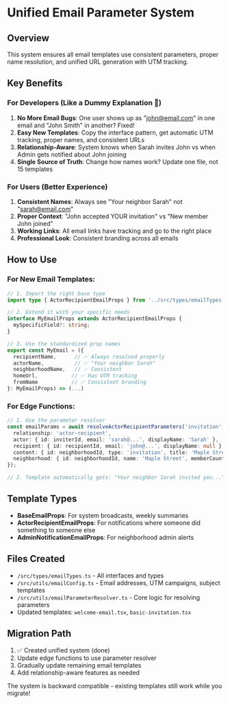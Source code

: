 # Unified Email Parameter System

## Overview
This system ensures all email templates use consistent parameters, proper name resolution, and unified URL generation with UTM tracking.

## Key Benefits

### For Developers (Like a Dummy Explanation 🎯)
1. **No More Email Bugs**: One user shows up as "john@email.com" in one email and "John Smith" in another? Fixed!
2. **Easy New Templates**: Copy the interface pattern, get automatic UTM tracking, proper names, and consistent URLs
3. **Relationship-Aware**: System knows when Sarah invites John vs when Admin gets notified about John joining
4. **Single Source of Truth**: Change how names work? Update one file, not 15 templates

### For Users (Better Experience)
1. **Consistent Names**: Always see "Your neighbor Sarah" not "sarah@email.com"
2. **Proper Context**: "John accepted YOUR invitation" vs "New member John joined"
3. **Working Links**: All email links have tracking and go to the right place
4. **Professional Look**: Consistent branding across all emails

## How to Use

### For New Email Templates:
```typescript
// 1. Import the right base type
import type { ActorRecipientEmailProps } from '../src/types/emailTypes'

// 2. Extend it with your specific needs
interface MyEmailProps extends ActorRecipientEmailProps {
  mySpecificField?: string;
}

// 3. Use the standardized prop names
export const MyEmail = ({
  recipientName,      // ✅ Always resolved properly
  actorName,          // ✅ "Your neighbor Sarah" 
  neighborhoodName,   // ✅ Consistent
  homeUrl,           // ✅ Has UTM tracking
  fromName           // ✅ Consistent branding
}: MyEmailProps) => (...)
```

### For Edge Functions:
```typescript
// 1. Use the parameter resolver
const emailParams = await resolveActorRecipientParameters('invitation', {
  relationship: 'actor-recipient',
  actor: { id: inviterId, email: 'sarah@...', displayName: 'Sarah' },
  recipient: { id: recipientId, email: 'john@...', displayName: null },
  content: { id: neighborhoodId, type: 'invitation', title: 'Maple Street' },
  neighborhood: { id: neighborhoodId, name: 'Maple Street', memberCount: 12 }
});

// 2. Template automatically gets: "Your neighbor Sarah invited you..."
```

## Template Types

- **BaseEmailProps**: For system broadcasts, weekly summaries
- **ActorRecipientEmailProps**: For notifications where someone did something to someone else
- **AdminNotificationEmailProps**: For neighborhood admin alerts

## Files Created
- `/src/types/emailTypes.ts` - All interfaces and types
- `/src/utils/emailConfig.ts` - Email addresses, UTM campaigns, subject templates
- `/src/utils/emailParameterResolver.ts` - Core logic for resolving parameters
- Updated templates: `welcome-email.tsx`, `basic-invitation.tsx`

## Migration Path
1. ✅ Created unified system (done)
2. Update edge functions to use parameter resolver  
3. Gradually update remaining email templates
4. Add relationship-aware features as needed

The system is backward compatible - existing templates still work while you migrate!